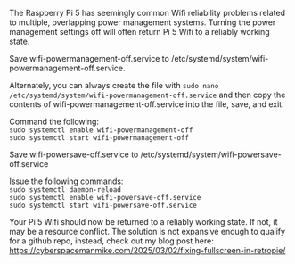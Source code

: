 The Raspberry Pi 5 has seemingly common Wifi reliability problems related to multiple, overlapping power management systems. Turning the power management settings off will often return Pi 5 Wifi to a reliably working state.

Save wifi-powermanagement-off.service to /etc/systemd/system/wifi-powermanagement-off.service.

Alternately, you can always create the file with `sudo nano /etc/systemd/system/wifi-powermanagement-off.service` and then copy the contents of wifi-powermanagement-off.service into the file, save, and exit.

Command the following:  
`sudo systemctl enable wifi-powermanagement-off`  
`sudo systemctl start wifi-powermanagement-off` 

Save wifi-powersave-off.service to /etc/systemd/system/wifi-powersave-off.service

Issue the following commands:  
`sudo systemctl daemon-reload`  
`sudo systemctl enable wifi-powersave-off.service`  
`sudo systemctl start wifi-powersave-off.service` 

Your Pi 5 Wifi should now be returned to a reliably working state. If not, it may be a resource conflict. The solution is not expansive enough to qualify for a github repo, instead, check out my blog post here: https://cyberspacemanmike.com/2025/03/02/fixing-fullscreen-in-retropie/
